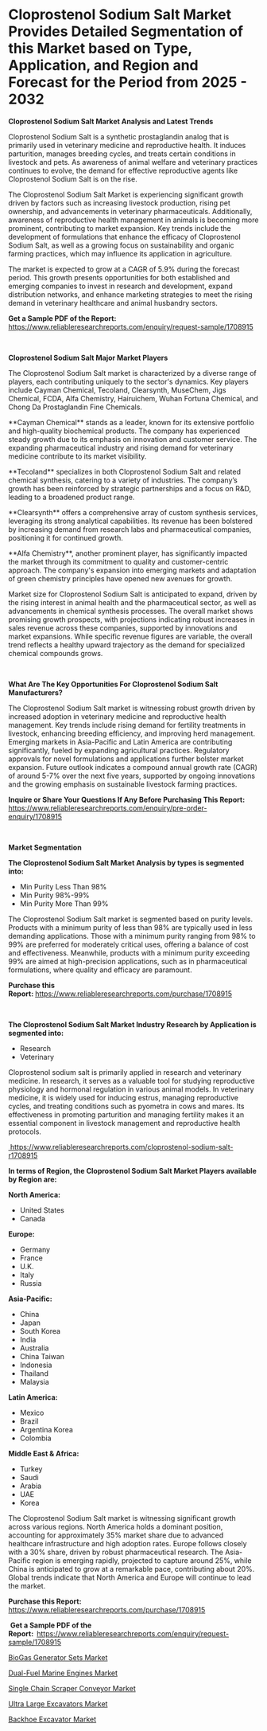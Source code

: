 <p><h1>Cloprostenol Sodium Salt Market Provides Detailed Segmentation of this Market based on Type, Application, and Region and Forecast for the Period from 2025 - 2032</h1></p><p><strong>Cloprostenol Sodium Salt Market Analysis and Latest Trends</strong></p>
<p><p>Cloprostenol Sodium Salt is a synthetic prostaglandin analog that is primarily used in veterinary medicine and reproductive health. It induces parturition, manages breeding cycles, and treats certain conditions in livestock and pets. As awareness of animal welfare and veterinary practices continues to evolve, the demand for effective reproductive agents like Cloprostenol Sodium Salt is on the rise.</p><p>The Cloprostenol Sodium Salt Market is experiencing significant growth driven by factors such as increasing livestock production, rising pet ownership, and advancements in veterinary pharmaceuticals. Additionally, awareness of reproductive health management in animals is becoming more prominent, contributing to market expansion. Key trends include the development of formulations that enhance the efficacy of Cloprostenol Sodium Salt, as well as a growing focus on sustainability and organic farming practices, which may influence its application in agriculture.</p><p>The market is expected to grow at a CAGR of 5.9% during the forecast period. This growth presents opportunities for both established and emerging companies to invest in research and development, expand distribution networks, and enhance marketing strategies to meet the rising demand in veterinary healthcare and animal husbandry sectors.</p></p>
<p><strong>Get a Sample PDF of the Report:&nbsp;</strong> <a href="https://www.reliableresearchreports.com/enquiry/request-sample/1708915?utm_campaign=33&utm_medium=2&utm_source=Github&utm_content=ia&utm_term=27032025&utm_id=cloprostenol-sodium-salt">https://www.reliableresearchreports.com/enquiry/request-sample/1708915</a></p>
<p>&nbsp;</p>
<p><strong>Cloprostenol Sodium Salt Major Market Players</strong></p>
<p><p>The Cloprostenol Sodium Salt market is characterized by a diverse range of players, each contributing uniquely to the sector's dynamics. Key players include Cayman Chemical, Tecoland, Clearsynth, MuseChem, Jigs Chemical, FCDA, Alfa Chemistry, Hairuichem, Wuhan Fortuna Chemical, and Chong Da Prostaglandin Fine Chemicals.</p><p>**Cayman Chemical** stands as a leader, known for its extensive portfolio and high-quality biochemical products. The company has experienced steady growth due to its emphasis on innovation and customer service. The expanding pharmaceutical industry and rising demand for veterinary medicine contribute to its market visibility.</p><p>**Tecoland** specializes in both Cloprostenol Sodium Salt and related chemical synthesis, catering to a variety of industries. The company’s growth has been reinforced by strategic partnerships and a focus on R&D, leading to a broadened product range.</p><p>**Clearsynth** offers a comprehensive array of custom synthesis services, leveraging its strong analytical capabilities. Its revenue has been bolstered by increasing demand from research labs and pharmaceutical companies, positioning it for continued growth.</p><p>**Alfa Chemistry**, another prominent player, has significantly impacted the market through its commitment to quality and customer-centric approach. The company's expansion into emerging markets and adaptation of green chemistry principles have opened new avenues for growth.</p><p>Market size for Cloprostenol Sodium Salt is anticipated to expand, driven by the rising interest in animal health and the pharmaceutical sector, as well as advancements in chemical synthesis processes. The overall market shows promising growth prospects, with projections indicating robust increases in sales revenue across these companies, supported by innovations and market expansions. While specific revenue figures are variable, the overall trend reflects a healthy upward trajectory as the demand for specialized chemical compounds grows.</p></p>
<p>&nbsp;</p>
<p><strong>What Are The Key Opportunities For Cloprostenol Sodium Salt Manufacturers?</strong></p>
<p><p>The Cloprostenol Sodium Salt market is witnessing robust growth driven by increased adoption in veterinary medicine and reproductive health management. Key trends include rising demand for fertility treatments in livestock, enhancing breeding efficiency, and improving herd management. Emerging markets in Asia-Pacific and Latin America are contributing significantly, fueled by expanding agricultural practices. Regulatory approvals for novel formulations and applications further bolster market expansion. Future outlook indicates a compound annual growth rate (CAGR) of around 5-7% over the next five years, supported by ongoing innovations and the growing emphasis on sustainable livestock farming practices.</p></p>
<p><strong>Inquire or Share Your Questions If Any Before Purchasing This Report:</strong> <a href="https://www.reliableresearchreports.com/enquiry/pre-order-enquiry/1708915?utm_campaign=33&utm_medium=2&utm_source=Github&utm_content=ia&utm_term=27032025&utm_id=cloprostenol-sodium-salt">https://www.reliableresearchreports.com/enquiry/pre-order-enquiry/1708915</a></p>
<p>&nbsp;</p>
<p><strong>Market Segmentation</strong></p>
<p><strong>The Cloprostenol Sodium Salt Market Analysis by types is segmented into:</strong></p>
<p><ul><li>Min Purity Less Than 98%</li><li>Min Purity 98%-99%</li><li>Min Purity More Than 99%</li></ul></p>
<p><p>The Cloprostenol Sodium Salt market is segmented based on purity levels. Products with a minimum purity of less than 98% are typically used in less demanding applications. Those with a minimum purity ranging from 98% to 99% are preferred for moderately critical uses, offering a balance of cost and effectiveness. Meanwhile, products with a minimum purity exceeding 99% are aimed at high-precision applications, such as in pharmaceutical formulations, where quality and efficacy are paramount.</p></p>
<p><strong>Purchase this Report:&nbsp;</strong><a href="https://www.reliableresearchreports.com/purchase/1708915?utm_campaign=33&utm_medium=2&utm_source=Github&utm_content=ia&utm_term=27032025&utm_id=cloprostenol-sodium-salt">https://www.reliableresearchreports.com/purchase/1708915</a></p>
<p>&nbsp;</p>
<p><strong>The Cloprostenol Sodium Salt Market Industry Research by Application is segmented into:</strong></p>
<p><ul><li>Research</li><li>Veterinary</li></ul></p>
<p><p>Cloprostenol sodium salt is primarily applied in research and veterinary medicine. In research, it serves as a valuable tool for studying reproductive physiology and hormonal regulation in various animal models. In veterinary medicine, it is widely used for inducing estrus, managing reproductive cycles, and treating conditions such as pyometra in cows and mares. Its effectiveness in promoting parturition and managing fertility makes it an essential component in livestock management and reproductive health protocols.</p></p>
<p><a href="https://www.reliableresearchreports.com/cloprostenol-sodium-salt-r1708915?utm_campaign=33&utm_medium=2&utm_source=Github&utm_content=ia&utm_term=27032025&utm_id=cloprostenol-sodium-salt">&nbsp;https://www.reliableresearchreports.com/cloprostenol-sodium-salt-r1708915</a></p>
<p><strong>In terms of Region, the Cloprostenol Sodium Salt Market Players available by Region are:</strong></p>
<p>
    <p> <strong> North America: </strong>
        <ul>
            <li>United States</li>
            <li>Canada</li>
        </ul>
        </p> 
    <p> <strong> Europe: </strong>
        <ul>
            <li>Germany</li>
            <li>France</li>
            <li>U.K.</li>
            <li>Italy</li>
            <li>Russia</li>
        </ul>
        </p> 
    <p> <strong> Asia-Pacific: </strong>
        <ul>
            <li>China</li>
            <li>Japan</li>
            <li>South Korea</li>
            <li>India</li>
            <li>Australia</li>
            <li>China Taiwan</li>
            <li>Indonesia</li>
            <li>Thailand</li>
            <li>Malaysia</li>
        </ul>
        </p> 
    <p> <strong> Latin America: </strong>
        <ul>
            <li>Mexico</li>
            <li>Brazil</li>
            <li>Argentina Korea</li>
            <li>Colombia</li>
        </ul>
        </p> 
    <p> <strong> Middle East & Africa: </strong>
        <ul>
            <li>Turkey</li>
            <li>Saudi</li>
            <li>Arabia</li>
            <li>UAE</li>
            <li>Korea</li>
        </ul>
    </p>
    </p>
<p><p>The Cloprostenol Sodium Salt market is witnessing significant growth across various regions. North America holds a dominant position, accounting for approximately 35% market share due to advanced healthcare infrastructure and high adoption rates. Europe follows closely with a 30% share, driven by robust pharmaceutical research. The Asia-Pacific region is emerging rapidly, projected to capture around 25%, while China is anticipated to grow at a remarkable pace, contributing about 20%. Global trends indicate that North America and Europe will continue to lead the market.</p></p>
<p><strong>Purchase this Report: </strong><a href="https://www.reliableresearchreports.com/purchase/1708915?utm_campaign=33&utm_medium=2&utm_source=Github&utm_content=ia&utm_term=27032025&utm_id=cloprostenol-sodium-salt">https://www.reliableresearchreports.com/purchase/1708915</a></p>
<p>&nbsp;<strong>Get a Sample PDF of the Report:&nbsp;&nbsp;</strong><a href="https://www.reliableresearchreports.com/enquiry/request-sample/1708915?utm_campaign=33&utm_medium=2&utm_source=Github&utm_content=ia&utm_term=27032025&utm_id=cloprostenol-sodium-salt">https://www.reliableresearchreports.com/enquiry/request-sample/1708915</a></p>
<p><strong></strong></p>
<p><p><a href="https://github.com/lourdesmai100/Market-Research-Report-List-1/blob/main/biogas-generator-sets-market.md?utm_campaign=33&utm_medium=2&utm_source=Github&utm_content=ia&utm_term=27032025&utm_id=cloprostenol-sodium-salt">BioGas Generator Sets Market</a></p><p><a href="https://github.com/ocambdidarhz/Market-Research-Report-List-1/blob/main/dual-fuel-marine-engines-market.md?utm_campaign=33&utm_medium=2&utm_source=Github&utm_content=ia&utm_term=27032025&utm_id=cloprostenol-sodium-salt">Dual-Fuel Marine Engines Market</a></p><p><a href="https://github.com/aslinalirey9/Market-Research-Report-List-1/blob/main/single-chain-scraper-conveyor-market.md?utm_campaign=33&utm_medium=2&utm_source=Github&utm_content=ia&utm_term=27032025&utm_id=cloprostenol-sodium-salt">Single Chain Scraper Conveyor Market</a></p><p><a href="https://github.com/arifasabeygb/Market-Research-Report-List-1/blob/main/ultra-large-excavators-market.md?utm_campaign=33&utm_medium=2&utm_source=Github&utm_content=ia&utm_term=27032025&utm_id=cloprostenol-sodium-salt">Ultra Large Excavators Market</a></p><p><a href="https://github.com/ajegiobitsa/Market-Research-Report-List-1/blob/main/backhoe-excavator-market.md?utm_campaign=33&utm_medium=2&utm_source=Github&utm_content=ia&utm_term=27032025&utm_id=cloprostenol-sodium-salt">Backhoe Excavator Market</a></p></p>